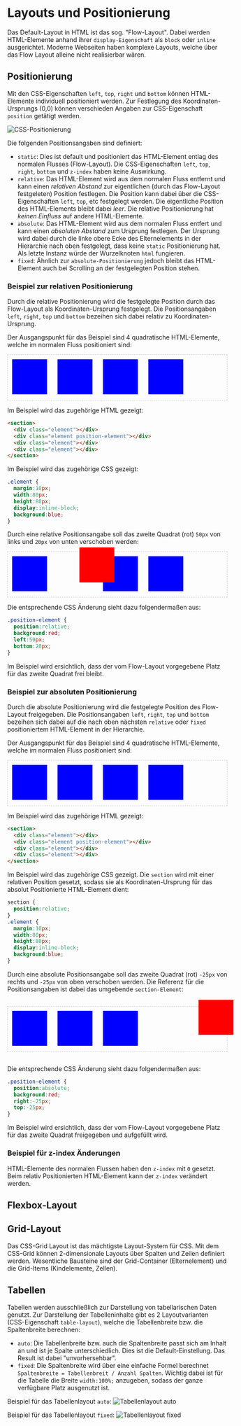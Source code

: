 # Layouts und Positionierung

Das Default-Layout in HTML ist das sog. "Flow-Layout". Dabei werden HTML-Elemente anhand ihrer `display-Eigenschaft` als `block` oder `inline` ausgerichtet. Moderne Webseiten haben komplexe Layouts, welche über das Flow Layout alleine nicht realisierbar wären. 

## Positionierung

Mit den CSS-Eigenschaften `left`, `top`, `right` und `bottom` können HTML-Elemente individuell positioniert werden. Zur Festlegung des Koordinaten-Ursprungs (0,0) können verschieden Angaben zur CSS-Eigenschaft `position` getätigt werden.

![CSS-Positionierung](../images/013-css-position.png "CSS-Positionierung")

Die folgenden Positionsangaben sind definiert:

 - `static`: Dies ist default und positioniert das HTML-Element entlag des normalen Flusses (Flow-Layout). Die CSS-Eigenschaften `left`, `top`, `right`, `bottom` und `z-index` haben keine Auswirkung.
 - `relative`: Das HTML-Element wird aus dem normalen Fluss entfernt und kann einen _relativen Abstand_ zur eigentlichen (durch das Flow-Layout festgeleten) Position festlegen. Die Position kann dabei über die CSS-Eigenschaften `left`, `top`, etc festgelegt werden. Die eigentliche Position des HTML-Elements bleibt dabei _leer_. Die relative Positionierung hat _keinen Einfluss_ auf andere HTML-Elemente.
 - `absolute`: Das HTML-Element wird aus dem normalen Fluss entfert und kann einen _absoluten Abstand_ zum Ursprung festlegen. Der Ursprung wird dabei durch die linke obere Ecke des Elternelements in der Hierarchie nach oben festgelegt, dass keine `static` Positionierung hat. Als letzte Instanz würde der Wurzelknoten `html` fungieren.
 - `fixed`: Ähnlich zur `absolute-Positionierung` jedoch bleibt das HTML-Element auch bei Scrolling an der festgelegten Position stehen.

### Beispiel zur relativen Positionierung

Durch die relative Positionierung wird die festgelegte Position durch das Flow-Layout als Koordinaten-Ursprung festgelegt. Die Positionsangaben `left`, `right`, `top` und `bottom` bezeihen sich dabei relativ zu Koordinaten-Ursprung.

Der Ausgangspunkt für das Beispiel sind 4 quadratische HTML-Elemente, welche im normalen Fluss positioniert sind:
<section style="border:1px dashed #ccc;">
  <div style="margin:10px;width:80px;height:80px;display:inline-block;background:blue;"></div>
  <div style="margin:10px;width:80px;height:80px;display:inline-block;background:blue;"></div>
  <div style="margin:10px;width:80px;height:80px;display:inline-block;background:blue;"></div>
  <div style="margin:10px;width:80px;height:80px;display:inline-block;background:blue;"></div>
</section>


Im Beispiel wird das zugehörige HTML gezeigt:
```html
<section>
  <div class="element"></div>
  <div class="element position-element"></div>
  <div class="element"></div>
  <div class="element"></div>
</section>
```

Im Beispiel wird das zugehörige CSS gezeigt:
```css
.element {
  margin:10px;
  width:80px;
  height:80px;
  display:inline-block;
  background:blue;
}
```

Durch eine relative Positionsangabe soll das zweite Quadrat (rot) `50px` von links und `20px` von unten verschoben werden:
<section style="border:1px dashed #ccc;">
  <div style="margin:10px;width:80px;height:80px;display:inline-block;background:blue;"></div>
  <div style="margin:10px;width:80px;height:80px;display:inline-block;background:red;position:relative;left:50px;bottom:20px;"></div>
  <div style="margin:10px;width:80px;height:80px;display:inline-block;background:blue;"></div>
  <div style="margin:10px;width:80px;height:80px;display:inline-block;background:blue;"></div>
</section>


Die entsprechende CSS Änderung sieht dazu folgendermaßen aus:
```css
.position-element {
  position:relative;
  background:red;
  left:50px;
  bottom:20px;
}
```

Im Beispiel wird ersichtlich, dass der vom Flow-Layout vorgegebene Platz für das zweite Quadrat frei bleibt.

### Beispiel zur absoluten Positionierung

Durch die absolute Positionierung wird die festgelegte Position des Flow-Layout freigegeben. Die Positionsangaben `left`, `right`, `top` und `bottom` bezeihen sich dabei auf die nach oben nächsten `relative` oder `fixed` positioniertem HTML-Element in der Hierarchie. 

Der Ausgangspunkt für das Beispiel sind 4 quadratische HTML-Elemente, welche im normalen Fluss positioniert sind:
<section style="border:1px dashed #ccc;">
  <div style="margin:10px;width:80px;height:80px;display:inline-block;background:blue;"></div>
  <div style="margin:10px;width:80px;height:80px;display:inline-block;background:blue;"></div>
  <div style="margin:10px;width:80px;height:80px;display:inline-block;background:blue;"></div>
  <div style="margin:10px;width:80px;height:80px;display:inline-block;background:blue;"></div>
</section>


Im Beispiel wird das zugehörige HTML gezeigt:
```html
<section>
  <div class="element"></div>
  <div class="element position-element"></div>
  <div class="element"></div>
  <div class="element"></div>
</section>
```

Im Beispiel wird das zugehörige CSS gezeigt. Die `section` wird mit einer relativen Position gesetzt, sodass sie als Koordinaten-Ursprung für das absolut Positionierte HTML-Element dient:
```css
section {
  position:relative;
}
.element {
  margin:10px;
  width:80px;
  height:80px;
  display:inline-block;
  background:blue;
}
```

Durch eine absolute Positionsangabe soll das zweite Quadrat (rot) `-25px` von rechts und `-25px` von oben verschoben werden. Die Referenz für die Positionsangaben ist dabei das umgebende `section-Element`:
<section style="margin:30px 0; border:1px dashed #ccc;position:relative;">
  <div style="margin:10px;width:80px;height:80px;display:inline-block;background:blue;"></div>
  <div style="margin:10px;width:80px;height:80px;display:inline-block;background:red;position:absolute;top:-25px;right:-25px;"></div>
  <div style="margin:10px;width:80px;height:80px;display:inline-block;background:blue;"></div>
  <div style="margin:10px;width:80px;height:80px;display:inline-block;background:blue;"></div>
</section>


Die entsprechende CSS Änderung sieht dazu folgendermaßen aus:
```css
.position-element {
  position:absolute;
  background:red;
  right:-25px;
  top:-25px;
}
```

Im Beispiel wird ersichtlich, dass der vom Flow-Layout vorgegebene Platz für das zweite Quadrat freigegeben und aufgefüllt wird.

### Beispiel für z-index Änderungen

HTML-Elemente des normalen Flussen haben den `z-index` mit `0` gesetzt. Beim relativ Positionierten HTML-Element kann der `z-index` verändert werden.

## Flexbox-Layout

## Grid-Layout

Das CSS-Grid Layout ist das mächtigste Layout-System für CSS. Mit dem CSS-Grid können 2-dimensionale Layouts über Spalten und Zeilen definiert werden. Wesentliche Bausteine sind der Grid-Container (Elternelement) und die Grid-Items (Kindelemente, Zellen).

## Tabellen

Tabellen werden ausschließlich zur Darstellung von tabellarischen Daten genutzt. Zur Darstellung der Tabelleninhalte gibt es 2 Layoutvarianten (CSS-Eigenschaft `table-layout`), welche die Tabellenbreite bzw. die Spaltenbreite berechnen:

 - `auto`: Die Tabellenbreite bzw. auch die Spaltenbreite passt sich am Inhalt an und ist je Spalte unterschiedlich. Dies ist die Default-Einstellung. Das Result ist dabei "unvorhersehbar".
 - `fixed`: Die Spaltenbreite wird über eine einfache Formel berechnet `Spaltenbreite = Tabellenbreit / Anzahl Spalten`. Wichtig dabei ist für die Tabelle die Breite `width:100%;` anzugeben, sodass der ganze verfügbare Platz ausgenutzt ist.

Beispiel für das Tabellenlayout `auto`:
![Tabellenlayout auto](../images/010-table-layout-1.png "Tabellenlayout auto")

Beispiel für das Tabellenlayout `fixed`:
![Tabellenlayout fixed](../images/011-table-layout-2.png "Tabellenlayout fixed")


